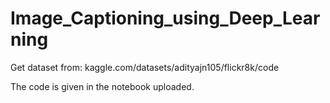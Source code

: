 # Image_Captioning_using_Deep_Learning
Get dataset from: 
kaggle.com/datasets/adityajn105/flickr8k/code

The code is given in the notebook uploaded.
